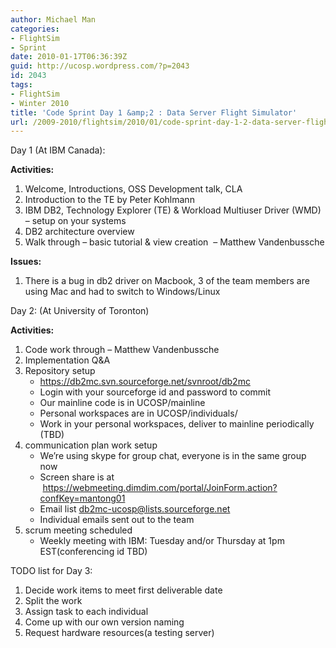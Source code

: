 ```yaml
---
author: Michael Man
categories:
- FlightSim
- Sprint
date: 2010-01-17T06:36:39Z
guid: http://ucosp.wordpress.com/?p=2043
id: 2043
tags:
- FlightSim
- Winter 2010
title: 'Code Sprint Day 1 &amp;2 : Data Server Flight Simulator'
url: /2009-2010/flightsim/2010/01/code-sprint-day-1-2-data-server-flight-simulator4/
---
```


Day 1 (At IBM Canada):

**Activities:**

  1. Welcome, Introductions, OSS Development talk, CLA
  2. Introduction to the TE by Peter Kohlmann
  3. IBM DB2, Technology Explorer (TE) & Workload Multiuser Driver (WMD) &#8211; setup on your systems
  4. DB2 architecture overview
  5. Walk through &#8211; basic tutorial & view creation  &#8211; Matthew Vandenbussche

**Issues:**

  1. There is a bug in db2 driver on Macbook, 3 of the team members are using Mac and had to switch to Windows/Linux

Day 2: (At University of Toronton)

**Activities:**

  1. Code work through &#8211; Matthew Vandenbussche
  2. Implementation Q&A
  3. Repository setup 
      * <https://db2mc.svn.sourceforge.net/svnroot/db2mc>
      * [](https://db2mc.svn.sourceforge.net/svnroot/db2mc)Login with your sourceforge id and password to commit
      * Our mainline code is in UCOSP/mainline
      * Personal workspaces are in UCOSP/individuals/<your first name>
      * Work in your personal workspaces, deliver to mainline periodically (TBD)
  4. communication plan work setup 
      * We&#8217;re using skype for group chat, everyone is in the same group now
      * Screen share is at  <https://webmeeting.dimdim.com/portal/JoinForm.action?confKey=mantong01>
      * Email list <db2mc-ucosp@lists.sourceforge.net>
      * Individual emails sent out to the team
  5. scrum meeting scheduled 
      * Weekly meeting with IBM: Tuesday and/or Thursday at 1pm EST(conferencing id TBD)

<div>
  TODO list for Day 3:
</div>

<div>
  <ol>
    <li>
      Decide work items to meet first deliverable date
    </li>
    <li>
      Split the work
    </li>
    <li>
      Assign task to each individual
    </li>
    <li>
      Come up with our own version naming
    </li>
    <li>
      Request hardware resources(a testing server)
    </li>
  </ol>
</div>